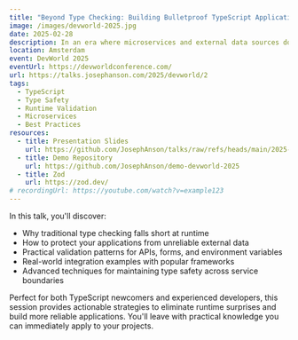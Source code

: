 ```yaml
---
title: "Beyond Type Checking: Building Bulletproof TypeScript Applications"
image: /images/devworld-2025.jpg
date: 2025-02-28
description: In an era where microservices and external data sources dominate our applications, relying on TypeScript's static type checking alone isn't enough. This practical session demonstrates how to build truly type-safe applications that validate data at runtime, preventing the most common sources of production bugs.
location: Amsterdam
event: DevWorld 2025
eventUrl: https://devworldconference.com/
url: https://talks.josephanson.com/2025/devworld/2
tags:
  - TypeScript
  - Type Safety
  - Runtime Validation
  - Microservices
  - Best Practices
resources:
  - title: Presentation Slides
    url: https://github.com/JosephAnson/talks/raw/refs/heads/main/2025-02-27/2025-02-27-devworld-en.pdf
  - title: Demo Repository
    url: https://github.com/JosephAnson/demo-devworld-2025
  - title: Zod
    url: https://zod.dev/
# recordingUrl: https://youtube.com/watch?v=example123
---
```


In this talk, you'll discover:

- Why traditional type checking falls short at runtime
- How to protect your applications from unreliable external data
- Practical validation patterns for APIs, forms, and environment variables
- Real-world integration examples with popular frameworks
- Advanced techniques for maintaining type safety across service boundaries

Perfect for both TypeScript newcomers and experienced developers, this session provides actionable strategies to eliminate runtime surprises and build more reliable applications. You'll leave with practical knowledge you can immediately apply to your projects.
